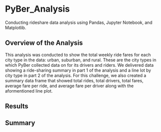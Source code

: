 # PyBer_Analysis
Conducting rideshare data analysis using Pandas, Jupyter Notebook, and Matplotlib.

## Overview of the Analysis
This analysis was conducted to show the total weekly ride fares for each city type in the data: urban, suburban, and rural. These are the city types in which PyBer collected data on for its drivers and riders. We delivered data showing a ride-sharing summary in part 1 of the analysis and a line lot by city type in part 2 of the analysis. For this challenge, we also created a summary data frame that showed total rides, total drivers, total fares, average fare per ride, and average fare per driver along with the aformentioned line plot.

## Results


## Summary
